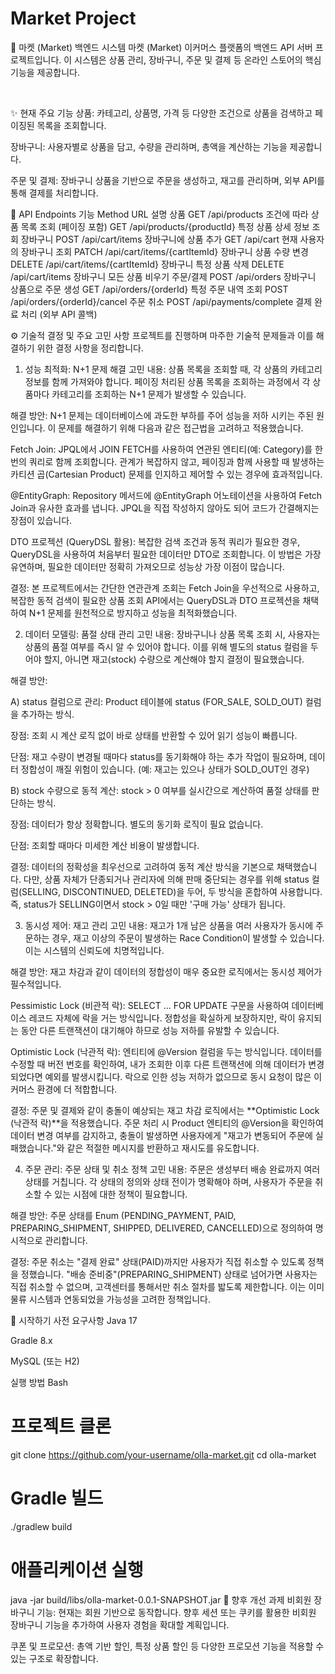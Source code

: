 # Market Project

🛒 마켓 (Market) 백엔드 시스템
마켓 (Market) 이커머스 플랫폼의 백엔드 API 서버 프로젝트입니다. 이 시스템은 상품 관리, 장바구니, 주문 및 결제 등 온라인 스토어의 핵심 기능을 제공합니다.

<br>

✨ 현재 주요 기능
상품: 카테고리, 상품명, 가격 등 다양한 조건으로 상품을 검색하고 페이징된 목록을 조회합니다.

장바구니: 사용자별로 상품을 담고, 수량을 관리하며, 총액을 계산하는 기능을 제공합니다.

주문 및 결제: 장바구니 상품을 기반으로 주문을 생성하고, 재고를 관리하며, 외부 API를 통해 결제를 처리합니다.

🚀 API Endpoints
기능 Method URL 설명
상품 GET /api/products 조건에 따라 상품 목록 조회 (페이징 포함)
GET /api/products/{productId} 특정 상품 상세 정보 조회
장바구니 POST /api/cart/items 장바구니에 상품 추가
GET /api/cart 현재 사용자의 장바구니 조회
PATCH /api/cart/items/{cartItemId} 장바구니 상품 수량 변경
DELETE /api/cart/items/{cartItemId} 장바구니 특정 상품 삭제
DELETE /api/cart/items 장바구니 모든 상품 비우기
주문/결제 POST /api/orders 장바구니 상품으로 주문 생성
GET /api/orders/{orderId} 특정 주문 내역 조회
POST /api/orders/{orderId}/cancel 주문 취소
POST /api/payments/complete 결제 완료 처리 (외부 API 콜백)

⚙️ 기술적 결정 및 주요 고민 사항
프로젝트를 진행하며 마주한 기술적 문제들과 이를 해결하기 위한 결정 사항을 정리합니다.

1. 성능 최적화: N+1 문제 해결
   고민 내용:
   상품 목록을 조회할 때, 각 상품의 카테고리 정보를 함께 가져와야 합니다. 페이징 처리된 상품 목록을 조회하는 과정에서 각 상품마다 카테고리를 조회하는 N+1 문제가 발생할 수 있습니다.

해결 방안:
N+1 문제는 데이터베이스에 과도한 부하를 주어 성능을 저하 시키는 주된 원인입니다. 이 문제를 해결하기 위해 다음과 같은 접근법을 고려하고 적용했습니다.

Fetch Join: JPQL에서 JOIN FETCH를 사용하여 연관된 엔티티(예: Category)를 한 번의 쿼리로 함께 조회합니다. 관계가 복잡하지 않고, 페이징과 함께 사용할 때 발생하는 카티션 곱(Cartesian Product) 문제를 인지하고 제어할 수 있는 경우에 효과적입니다.

@EntityGraph: Repository 메서드에 @EntityGraph 어노테이션을 사용하여 Fetch Join과 유사한 효과를 냅니다. JPQL을 직접 작성하지 않아도 되어 코드가 간결해지는 장점이 있습니다.

DTO 프로젝션 (QueryDSL 활용): 복잡한 검색 조건과 동적 쿼리가 필요한 경우, QueryDSL을 사용하여 처음부터 필요한 데이터만 DTO로 조회합니다. 이 방법은 가장 유연하며, 필요한 데이터만 정확히 가져오므로 성능상 가장 이점이 많습니다.

결정: 본 프로젝트에서는 간단한 연관관계 조회는 Fetch Join을 우선적으로 사용하고, 복잡한 동적 검색이 필요한 상품 조회 API에서는 QueryDSL과 DTO 프로젝션을 채택하여 N+1 문제를 원천적으로 방지하고 성능을 최적화했습니다.

2. 데이터 모델링: 품절 상태 관리
   고민 내용:
   장바구니나 상품 목록 조회 시, 사용자는 상품의 품절 여부를 즉시 알 수 있어야 합니다. 이를 위해 별도의 status 컬럼을 두어야 할지, 아니면 재고(stock) 수량으로 계산해야 할지 결정이 필요했습니다.

해결 방안:

A) status 컬럼으로 관리: Product 테이블에 status (FOR_SALE, SOLD_OUT) 컬럼을 추가하는 방식.

장점: 조회 시 계산 로직 없이 바로 상태를 반환할 수 있어 읽기 성능이 빠릅니다.

단점: 재고 수량이 변경될 때마다 status를 동기화해야 하는 추가 작업이 필요하며, 데이터 정합성이 깨질 위험이 있습니다. (예: 재고는 있으나 상태가 SOLD_OUT인 경우)

B) stock 수량으로 동적 계산: stock > 0 여부를 실시간으로 계산하여 품절 상태를 판단하는 방식.

장점: 데이터가 항상 정확합니다. 별도의 동기화 로직이 필요 없습니다.

단점: 조회할 때마다 미세한 계산 비용이 발생합니다.

결정: 데이터의 정확성을 최우선으로 고려하여 동적 계산 방식을 기본으로 채택했습니다. 다만, 상품 자체가 단종되거나 관리자에 의해 판매 중단되는 경우를 위해 status 컬럼(SELLING, DISCONTINUED, DELETED)을 두어, 두 방식을 혼합하여 사용합니다. 즉, status가 SELLING이면서 stock > 0일 때만 '구매 가능' 상태가 됩니다.

3. 동시성 제어: 재고 관리
   고민 내용:
   재고가 1개 남은 상품을 여러 사용자가 동시에 주문하는 경우, 재고 이상의 주문이 발생하는 Race Condition이 발생할 수 있습니다. 이는 시스템의 신뢰도에 치명적입니다.

해결 방안:
재고 차감과 같이 데이터의 정합성이 매우 중요한 로직에서는 동시성 제어가 필수적입니다.

Pessimistic Lock (비관적 락): SELECT ... FOR UPDATE 구문을 사용하여 데이터베이스 레코드 자체에 락을 거는 방식입니다. 정합성을 확실하게 보장하지만, 락이 유지되는 동안 다른 트랜잭션이 대기해야 하므로 성능 저하를 유발할 수 있습니다.

Optimistic Lock (낙관적 락): 엔티티에 @Version 컬럼을 두는 방식입니다. 데이터를 수정할 때 버전 번호를 확인하여, 내가 조회한 이후 다른 트랜잭션에 의해 데이터가 변경되었다면 예외를 발생시킵니다. 락으로 인한 성능 저하가 없으므로 동시 요청이 많은 이커머스 환경에 더 적합합니다.

결정: 주문 및 결제와 같이 충돌이 예상되는 재고 차감 로직에서는 **Optimistic Lock (낙관적 락)**을 적용했습니다. 주문 처리 시 Product 엔티티의 @Version을 확인하여 데이터 변경 여부를 감지하고, 충돌이 발생하면 사용자에게 "재고가 변동되어 주문에 실패했습니다."와 같은 적절한 메시지를 반환하고 재시도를 유도합니다.

4. 주문 관리: 주문 상태 및 취소 정책
   고민 내용:
   주문은 생성부터 배송 완료까지 여러 상태를 거칩니다. 각 상태의 정의와 상태 전이가 명확해야 하며, 사용자가 주문을 취소할 수 있는 시점에 대한 정책이 필요합니다.

해결 방안:
주문 상태를 Enum (PENDING_PAYMENT, PAID, PREPARING_SHIPMENT, SHIPPED, DELIVERED, CANCELLED)으로 정의하여 명시적으로 관리합니다.

결정: 주문 취소는 "결제 완료" 상태(PAID)까지만 사용자가 직접 취소할 수 있도록 정책을 정했습니다. "배송 준비중"(PREPARING_SHIPMENT) 상태로 넘어가면 사용자는 직접 취소할 수 없으며, 고객센터를 통해서만 취소 절차를 밟도록 제한합니다. 이는 이미 물류 시스템과 연동되었을 가능성을 고려한 정책입니다.

🔧 시작하기
사전 요구사항
Java 17

Gradle 8.x

MySQL (또는 H2)

실행 방법
Bash

# 프로젝트 클론

git clone https://github.com/your-username/olla-market.git
cd olla-market

# Gradle 빌드

./gradlew build

# 애플리케이션 실행

java -jar build/libs/olla-market-0.0.1-SNAPSHOT.jar
🔮 향후 개선 과제
비회원 장바구니 기능: 현재는 회원 기반으로 동작합니다. 향후 세션 또는 쿠키를 활용한 비회원 장바구니 기능을 추가하여 사용자 경험을 확대할 계획입니다.

쿠폰 및 프로모션: 총액 기반 할인, 특정 상품 할인 등 다양한 프로모션 기능을 적용할 수 있는 구조로 확장합니다.
